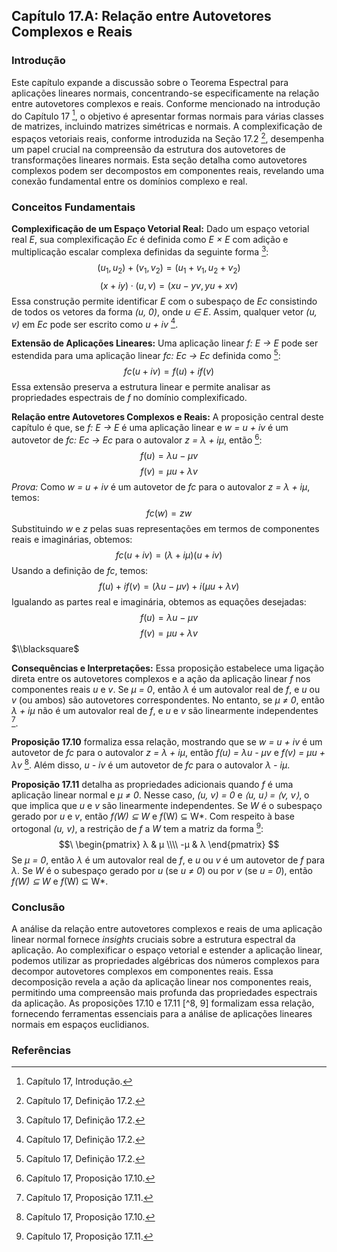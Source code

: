 ## Capítulo 17.A: Relação entre Autovetores Complexos e Reais

### Introdução
Este capítulo expande a discussão sobre o Teorema Espectral para aplicações lineares normais, concentrando-se especificamente na relação entre autovetores complexos e reais. Conforme mencionado na introdução do Capítulo 17 [^1], o objetivo é apresentar formas normais para várias classes de matrizes, incluindo matrizes simétricas e normais. A complexificação de espaços vetoriais reais, conforme introduzida na Seção 17.2 [^4], desempenha um papel crucial na compreensão da estrutura dos autovetores de transformações lineares normais. Esta seção detalha como autovetores complexos podem ser decompostos em componentes reais, revelando uma conexão fundamental entre os domínios complexo e real.

### Conceitos Fundamentais
**Complexificação de um Espaço Vetorial Real:**
Dado um espaço vetorial real *E*, sua complexificação *Ec* é definida como *E × E* com adição e multiplicação escalar complexa definidas da seguinte forma [^4]:
$$(u_1, u_2) + (v_1, v_2) = (u_1 + v_1, u_2 + v_2)$$
$$(x + iy) \cdot (u, v) = (xu - yv, yu + xv)$$
Essa construção permite identificar *E* com o subespaço de *Ec* consistindo de todos os vetores da forma *(u, 0)*, onde *u ∈ E*. Assim, qualquer vetor *(u, v)* em *Ec* pode ser escrito como *u + iv* [^4].

**Extensão de Aplicações Lineares:**
Uma aplicação linear *f: E → E* pode ser estendida para uma aplicação linear *fc: Ec → Ec* definida como [^4]:
$$fc(u + iv) = f(u) + if(v)$$
Essa extensão preserva a estrutura linear e permite analisar as propriedades espectrais de *f* no domínio complexificado.

**Relação entre Autovetores Complexos e Reais:**
A proposição central deste capítulo é que, se *f: E → E* é uma aplicação linear e *w = u + iv* é um autovetor de *fc: Ec → Ec* para o autovalor *z = λ + iμ*, então [^8]:
$$f(u) = λu - μv$$
$$f(v) = μu + λv$$
*Prova:*
Como *w = u + iv* é um autovetor de *fc* para o autovalor *z = λ + iμ*, temos:
$$fc(w) = zw$$
Substituindo *w* e *z* pelas suas representações em termos de componentes reais e imaginárias, obtemos:
$$fc(u + iv) = (λ + iμ)(u + iv)$$
Usando a definição de *fc*, temos:
$$f(u) + if(v) = (λu - μv) + i(μu + λv)$$
Igualando as partes real e imaginária, obtemos as equações desejadas:
$$f(u) = λu - μv$$
$$f(v) = μu + λv$$ $\\blacksquare$

**Consequências e Interpretações:**
Essa proposição estabelece uma ligação direta entre os autovetores complexos e a ação da aplicação linear *f* nos componentes reais *u* e *v*. Se *μ = 0*, então *λ* é um autovalor real de *f*, e *u* ou *v* (ou ambos) são autovetores correspondentes. No entanto, se *μ ≠ 0*, então *λ + iμ* não é um autovalor real de *f*, e *u* e *v* são linearmente independentes [^9].

**Proposição 17.10** formaliza essa relação, mostrando que se *w = u + iv* é um autovetor de *fc* para o autovalor *z = λ + iμ*, então *f(u) = λu - μv* e *f(v) = μu + λv* [^8]. Além disso, *u - iv* é um autovetor de *fc* para o autovalor *λ - iμ*.

**Proposição 17.11** detalha as propriedades adicionais quando *f* é uma aplicação linear normal e *μ ≠ 0*. Nesse caso, *(u, v) = 0* e *⟨u, u⟩ = ⟨v, v⟩*, o que implica que *u* e *v* são linearmente independentes. Se *W* é o subespaço gerado por *u* e *v*, então *f(W) ⊆ W* e *f*(W) ⊆ W*. Com respeito à base ortogonal *(u, v)*, a restrição de *f* a *W* tem a matriz da forma [^9]:
$$\
\begin{pmatrix}
λ & μ \\\\
-μ & λ
\end{pmatrix}
$$
Se *μ = 0*, então *λ* é um autovalor real de *f*, e *u* ou *v* é um autovetor de *f* para *λ*. Se *W* é o subespaço gerado por *u* (se *u ≠ 0*) ou por *v* (se *u = 0*), então *f(W) ⊆ W* e *f*(W) ⊆ W*.

### Conclusão
A análise da relação entre autovetores complexos e reais de uma aplicação linear normal fornece *insights* cruciais sobre a estrutura espectral da aplicação. Ao complexificar o espaço vetorial e estender a aplicação linear, podemos utilizar as propriedades algébricas dos números complexos para decompor autovetores complexos em componentes reais. Essa decomposição revela a ação da aplicação linear nos componentes reais, permitindo uma compreensão mais profunda das propriedades espectrais da aplicação. As proposições 17.10 e 17.11 [^8, 9] formalizam essa relação, fornecendo ferramentas essenciais para a análise de aplicações lineares normais em espaços euclidianos.

### Referências
[^1]: Capítulo 17, Introdução.
[^4]: Capítulo 17, Definição 17.2.
[^8]: Capítulo 17, Proposição 17.10.
[^9]: Capítulo 17, Proposição 17.11.
<!-- END -->